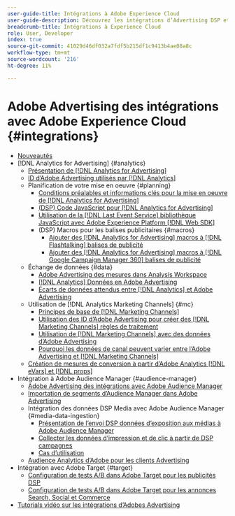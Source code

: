 ```yaml
---
user-guide-title: Intégrations à Adobe Experience Cloud
user-guide-description: Découvrez les intégrations d’Advertising DSP et d’Advertising Search à d’autres produits et services Adobe Experience Cloud.
breadcrumb-title: Intégrations à Experience Cloud
role: User, Developer
index: true
source-git-commit: 41029d46df032a7fdf5b215df1c9413b4ae08a8c
workflow-type: tm+mt
source-wordcount: '216'
ht-degree: 11%

---
```



# Adobe Advertising des intégrations avec Adobe Experience Cloud {#integrations}

<!--  ADD LATER: and Adobe Experience Platform -->

+ [Nouveautés](/help/integrations/home.md)
+ [!DNL Analytics for Advertising] {#analytics}
   + [Présentation de [!DNL Analytics for Advertising]](/help/integrations/analytics/overview.md)
   + [ID d’Adobe Advertising utilisés par [!DNL Analytics]](/help/integrations/analytics/ids.md)
   + Planification de votre mise en oeuvre {#planning}
      + [Conditions préalables et informations clés pour la mise en oeuvre de  [!DNL Analytics for Advertising]](/help/integrations/analytics/prerequisites.md)
      + [(DSP) Code JavaScript pour [!DNL Analytics for Advertising]](/help/integrations/analytics/javascript.md)
      + [Utilisation de la  [!DNL Last Event Service] bibliothèque JavaScript avec Adobe Experience Platform [!DNL Web SDK]](/help/integrations/analytics/web-sdk.md)
      + (DSP) Macros pour les balises publicitaires {#macros}
         + [Ajouter des  [!DNL Analytics for Advertising] macros à [!DNL Flashtalking] balises de publicité](/help/integrations/analytics/macros-flashtalking.md)
         + [Ajouter des  [!DNL Analytics for Advertising] macros à [!DNL Google Campaign Manager 360] balises de publicité](/help/integrations/analytics/macros-google-campaign-manager.md)
   + Échange de données {#data}
      + [Adobe Advertising des mesures dans Analysis Workspace](/help/integrations/analytics/advertising-metrics-in-analytics.md)
      + [[!DNL Analytics] Données en Adobe Advertising](/help/integrations/analytics/analytics-data-in-advertising.md)
      + [Écarts de données attendus entre [!DNL Analytics] et Adobe Advertising](/help/integrations/analytics/data-variances.md)
   + Utilisation de [!DNL Analytics Marketing Channels] {#mc}
      + [Principes de base de [!DNL Marketing Channels]](/help/integrations/analytics/marketing-channels/mc-overview.md)
      + [Utilisation des ID d’Adobe Advertising pour créer des  [!DNL Marketing Channels] règles de traitement](/help/integrations/analytics/marketing-channels/mc-ids.md)
      + [Utilisation de  [!DNL Marketing Channels]  avec des données d’Adobe Advertising](/help/integrations/analytics/marketing-channels/mc-ac-data.md)
      + [Pourquoi les données de canal peuvent varier entre l’Adobe Advertising et  [!DNL Marketing Channels]](/help/integrations/analytics/marketing-channels/mc-data-variances.md)
   + [Création de mesures de conversion à partir d’Adobe Analytics [!DNL eVars] et [!DNL props]](/help/integrations/analytics/conversion-metrics-from-evars.md)
+ Intégration à Adobe Audience Manager {#audience-manager}
   + [Adobe Advertising des intégrations avec Adobe Audience Manager](/help/integrations/audience-manager/overview.md)
   + [Importation de segments d’Audience Manager dans Adobe Advertising](/help/integrations/audience-manager/import-audiences.md)
   + Intégration des données DSP Media avec Adobe Audience Manager {#media-data-ingestion}
      + [Présentation de l’envoi DSP données d’exposition aux médias à Adobe Audience Manager](/help/integrations/audience-manager/media-data-integration/overview.md)
      + [Collecter les données d’impression et de clic à partir de DSP campagnes](/help/integrations/audience-manager/media-data-integration/collect.md)
      + [Cas d’utilisation](/help/integrations/audience-manager/media-data-integration/use-cases.md)
   + [Audience Analytics d’Adobe pour les clients Advertising](/help/integrations/audience-manager/audience-analytics.md)
+ Intégration avec Adobe Target {#target}
   + [Configuration de tests A/B dans Adobe Target pour les publicités DSP](/help/integrations/target/ab-tests-dsp.md)
   + [Configuration de tests A/B dans Adobe Target pour les annonces Search, Social et Commerce](/help/integrations/target/ab-tests-search.md)
+ [Tutorials vidéo sur les intégrations d’Adobes Advertising](https://experienceleague.adobe.com/docs/advertising-learn/tutorials/overview.html)<!-- rename if the tutorials TOC structure changes -->
